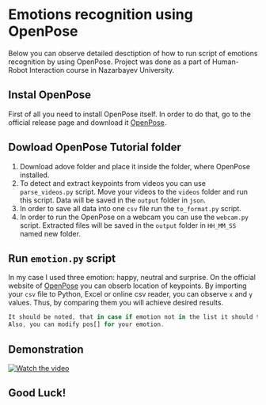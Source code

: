# Emotions recognition using OpenPose
Below you can observe detailed desctiption of how to run script of emotions recognition by using OpenPose. Project was done as a part of Human-Robot Interaction course in Nazarbayev University.

## Instal OpenPose
First of all you need to install OpenPose itself. In order to do that, go to the official release page and download it [OpenPose](https://github.com/CMU-Perceptual-Computing-Lab/openpose/releases).

## Dowload OpenPose Tutorial folder
1. Download adove folder and place it inside the folder, where OpenPose installed.
1. To detect and extract keypoints from videos you can use `parse_videos.py` script. Move your videos to the `videos` folder and run this script. Data will be saved in the `output` folder in `json`.
1. In order to save all data into one `csv` file run the `to_format.py` script.
1. In order to run the OpenPose on a webcam you can use the `webcam.py` script. Extracted files will be saved in the `output` folder in `HH_MM_SS` named new folder.

## Run `emotion.py` script
In my case I used three emotion: happy, neutral and surprise. On the official website of [OpenPose](https://github.com/CMU-Perceptual-Computing-Lab/openpose/blob/master/doc/output.md) you can obserb location of keypoints. By importing your `csv` file to Python, Excel or online csv reader, you can observe `x` and `y` values. Thus, by comparing them you will achieve desired results. 

 ```javascript
It should be noted, that in case if emotion not in the list it should throw garbage. 
Also, you can modify pos[] for your emotion. 
```

## Demonstration
[![Watch the video](http://i3.ytimg.com/vi/bdWDjS8xPiY/hqdefault.jpg)](https://www.youtube.com/watch?v=bdWDjS8xPiY&feature=youtu.be)

## Good Luck!
